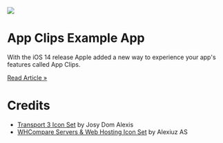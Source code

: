<img src="https://github.com/exyte/app-clips-example/blob/master/Assets/header.png">

# App Clips Example App

With the iOS 14 release Apple added a new way to experience your app's features called App Clips.

<a href="https://exyte.com/blog/introduction-to-app-clips?utm_source=github&utm_medium=referral&utm_campaign=website_blog">Read Article »</a>


# Credits

- [Transport 3 Icon Set](https://www.iconfinder.com/icons/3362526/scooter_bike_push_scooter_kick_icon) by Josy Dom Alexis
- [WHCompare Servers & Web Hosting Icon Set](https://www.iconfinder.com/icons/4263521/chat_24/7_operator_support_live_icon) by Alexiuz AS
